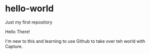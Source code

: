 # hello-world
Just my first repository

Hello There!

I'm new to this and learning to use Github to take over teh world with Capture.
